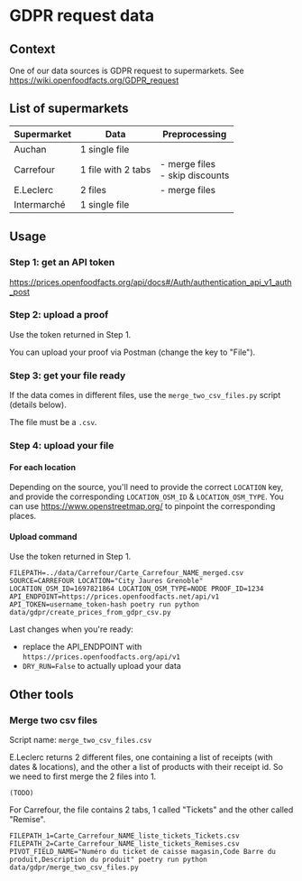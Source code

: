 # GDPR request data

## Context

One of our data sources is GDPR request to supermarkets. See https://wiki.openfoodfacts.org/GDPR_request

## List of supermarkets

|Supermarket|Data|Preprocessing|
|-----------|---|---|
|Auchan     |1 single file||
|Carrefour  |1 file with 2 tabs|- merge files<br/>- skip discounts|
|E.Leclerc  |2 files|- merge files|
|Intermarché|1 single file||

## Usage

### Step 1: get an API token

https://prices.openfoodfacts.org/api/docs#/Auth/authentication_api_v1_auth_post

### Step 2: upload a proof

Use the token returned in Step 1.

You can upload your proof via Postman (change the key to "File").

### Step 3: get your file ready

If the data comes in different files, use the `merge_two_csv_files.py` script (details below).

The file must be a `.csv`.

### Step 4: upload your file

#### For each location

Depending on the source, you'll need to provide the correct `LOCATION` key, and provide the corresponding `LOCATION_OSM_ID` & `LOCATION_OSM_TYPE`. You can use https://www.openstreetmap.org/ to pinpoint the corresponding places.

#### Upload command

Use the token returned in Step 1.

```
FILEPATH=../data/Carrefour/Carte_Carrefour_NAME_merged.csv SOURCE=CARREFOUR LOCATION="City Jaures Grenoble" LOCATION_OSM_ID=1697821864 LOCATION_OSM_TYPE=NODE PROOF_ID=1234 API_ENDPOINT=https://prices.openfoodfacts.net/api/v1 API_TOKEN=username_token-hash poetry run python data/gdpr/create_prices_from_gdpr_csv.py
```

Last changes when you're ready:
- replace the API_ENDPOINT with `https://prices.openfoodfacts.org/api/v1`
-  `DRY_RUN=False` to actually upload your data

## Other tools

### Merge two csv files

Script name: `merge_two_csv_files.csv`

E.Leclerc returns 2 different files, one containing a list of receipts (with dates & locations), and the other a list of products with their receipt id. So we need to first merge the 2 files into 1.
```
(TODO)
```

For Carrefour, the file contains 2 tabs, 1 called "Tickets" and the other called "Remise".
```
FILEPATH_1=Carte_Carrefour_NAME_liste_tickets_Tickets.csv FILEPATH_2=Carte_Carrefour_NAME_liste_tickets_Remises.csv PIVOT_FIELD_NAME="Numéro du ticket de caisse magasin,Code Barre du produit,Description du produit" poetry run python data/gdpr/merge_two_csv_files.py
```
